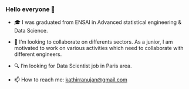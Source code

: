 ### Hello everyone 👋

- :mortar_board: I was graduated from ENSAI in Advanced statistical engineering & Data Science.
  
- :handshake: I’m looking to collaborate on differents sectors. As a junior, I am motivated to work on various activities which need to collaborate with different engineers.
  
- :mag: I’m looking for Data Scientist job in Paris area.
  
- 📫 How to reach me: kathirranujan@gmail.com

